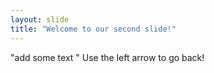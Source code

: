 ```yaml
---
layout: slide
title: "Welcome to our second slide!"
---
```

"add some text "
Use the left arrow to go back!
